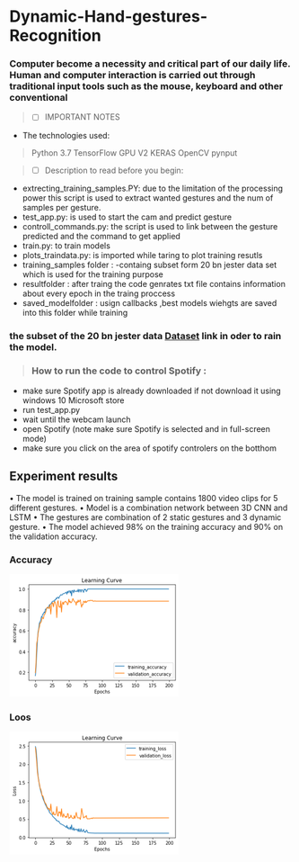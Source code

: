 # Dynamic-Hand-gestures-Recognition
### Computer become a necessity and critical part of our daily life. Human and computer interaction is carried out through traditional input tools such as the mouse, keyboard and other conventional

    

>  - [ ] IMPORTANT NOTES

 - The technologies used:
> Python 3.7
> TensorFlow GPU V2
> KERAS
> OpenCV
> pynput  

>  - [ ] Description to read before you begin:

 - extrecting_training_samples.PY: 
 due to  the limitation of the processing power this script is used to extract wanted gestures and the num of samples per gesture.
 - test_app.py: is used to start the cam and predict gesture
 - controll_commands.py: 
 the script is used to link between the gesture predicted and the command to get applied 
- train.py: to train models
- plots_traindata.py: is imported while taring to plot training resutls 
- training_samples folder : 
-containg subset form 20 bn jester data set which is used for the training purpose 
- resultfolder : 
after traing the code genrates txt file contains information about every epoch in the traing proccess
- saved_modelfolder : 
usign callbacks ,best models wiehgts are saved into this folder while training


### the subset of the 20 bn jester data [Dataset](https://drive.google.com/drive/folders/1D47fhHbNIHcgcPAhqo9z-MfdNytvVAEV?usp=sharing) link in oder to rain the model.

> ### How to run the code to control Spotify :

- make sure Spotify app is already downloaded if not download it using windows 10 Microsoft store 
- run test_app.py
- wait until the webcam launch 
- open Spotify (note make sure Spotify is selected and in full-screen mode)
-  make sure you click on the area of spotify controlers  on the botthom

## Experiment  results
• The model is trained on training sample contains 1800 video clips for 5 different gestures.
• Model is a combination network between 3D CNN and LSTM
• The gestures are combination of 2 static gestures and 3 dynamic gesture.
• The model achieved 98% on the training accuracy and 90% on the validation accuracy.



 ### Accuracy                                                           

![Acuuracy](learning%20curve%202.png)                                      

### Loos

   ![Loss](learning%20curve.png)

